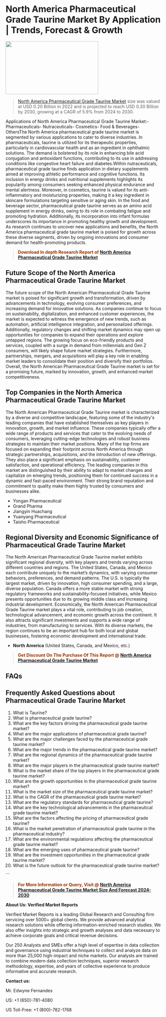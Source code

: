 <p><h1>North America Pharmaceutical Grade Taurine Market By Application | Trends, Forecast & Growth</h1><p><img class="aligncenter size-medium wp-image-105565" src="https://ffe5etoiles.com/wp-content/uploads/2025/01/MST7-300x171.png" alt="" width="300" height="171" /></p><blockquote><p><a href="https://www.verifiedmarketreports.com/download-sample/?rid=368410&utm_source=Github-NA&utm_medium=389" target="_blank">North America Pharmaceutical Grade Taurine Market</a> size was valued at USD 0.20 Billion in 2022 and is projected to reach USD 0.30 Billion by 2030, growing at a CAGR of 5.9% from 2024 to 2030.</p></blockquote>Applications of North America Pharmaceutical Grade Taurine Market:- Pharmaceuticals- Nutraceuticals- Cosmetics- Food & Beverages- OthersThe North America pharmaceutical grade taurine market is segmented by various applications to cater to diverse industries. In pharmaceuticals, taurine is utilized for its therapeutic properties, particularly in cardiovascular health and as an ingredient in ophthalmic solutions. The demand is bolstered by its role in enhancing bile acid conjugation and antioxidant functions, contributing to its use in addressing conditions like congestive heart failure and diabetes.Within nutraceuticals, pharmaceutical grade taurine finds application in dietary supplements aimed at improving athletic performance and cognitive functions. Its inclusion in energy drinks and nutritional supplements highlights its popularity among consumers seeking enhanced physical endurance and mental alertness. Moreover, in cosmetics, taurine is valued for its anti-inflammatory and moisturizing properties, making it a key ingredient in skincare formulations targeting sensitive or aging skin. In the food and beverage sector, pharmaceutical grade taurine serves as an amino acid supplement in energy drinks, owing to its role in combating fatigue and promoting hydration. Additionally, its incorporation into infant formulas underscores its importance in promoting healthy growth and development. As research continues to uncover new applications and benefits, the North America pharmaceutical grade taurine market is poised for growth across these diverse segments, driven by ongoing innovations and consumer demand for health-promoting products.</p><blockquote><p><span style="color: #993300;"><strong>Download In depth Research Report of <a href="https://www.verifiedmarketreports.com/download-sample/?rid=368410&utm_source=Github-NA&utm_medium=389">North America Pharmaceutical Grade Taurine Market</a></strong></span></p></blockquote><h2>Future Scope of the North America Pharmaceutical Grade Taurine Market</h2><p>The future scope of the North American Pharmaceutical Grade Taurine market is poised for significant growth and transformation, driven by advancements in technology, evolving consumer preferences, and increasing demand for innovative solutions. As companies continue to focus on sustainability, digitalization, and enhanced customer experiences, the market is expected to witness the emergence of new trends, such as automation, artificial intelligence integration, and personalized offerings. Additionally, regulatory changes and shifting market dynamics may open up opportunities for companies to expand their operations and explore untapped regions. The growing focus on eco-friendly products and services, coupled with a surge in demand from millennials and Gen Z consumers, will likely shape future market strategies. Furthermore, partnerships, mergers, and acquisitions will play a key role in enabling market leaders to consolidate their position and diversify their portfolios. Overall, the North American Pharmaceutical Grade Taurine market is set for a promising future, marked by innovation, growth, and enhanced market competitiveness.</p><h2>Top Companies in the North America Pharmaceutical Grade Taurine Market</h2><p>The North American Pharmaceutical Grade Taurine market is characterized by a diverse and competitive landscape, featuring some of the industry's leading companies that have established themselves as key players in innovation, growth, and market influence. These companies typically offer a wide range of products and services that cater to the evolving needs of consumers, leveraging cutting-edge technologies and robust business strategies to maintain their market positions. Many of the top firms are focused on expanding their footprint across North America through strategic partnerships, acquisitions, and the introduction of new offerings. They also place a significant emphasis on sustainability, customer satisfaction, and operational efficiency. The leading companies in this market are distinguished by their ability to adapt to market changes and capitalize on emerging trends, positioning them for continued success in a dynamic and fast-paced environment. Their strong brand reputation and commitment to quality make them highly trusted by consumers and businesses alike.</p><p><ul><li>Yongan Pharmaceutical </li><li> Grand Pharma </li><li> Jiangyin Huachang </li><li> Yuanyang Pharmaceutical </li><li> Taisho Pharmaceutical</li></ul></p><h2>Regional Diversity and Economic Significance of Pharmaceutical Grade Taurine Market</h2><p>The North American Pharmaceutical Grade Taurine market exhibits significant regional diversity, with key players and trends varying across different countries and regions. The United States, Canada, and Mexico each contribute uniquely to the market’s dynamics, with varying consumer behaviors, preferences, and demand patterns. The U.S. is typically the largest market, driven by innovation, high consumer spending, and a large, diverse population. Canada offers a more stable market with strong regulatory frameworks and sustainability-focused initiatives, while Mexico presents opportunities due to its growing middle class and increasing industrial development. Economically, the North American Pharmaceutical Grade Taurine market plays a vital role, contributing to job creation, technological advancement, and economic growth across the continent. It also attracts significant investments and supports a wide range of industries, from manufacturing to services. With its diverse markets, the region continues to be an important hub for both local and global businesses, fostering economic development and international trade.</p><ul> <li><strong>North America</strong> (United States, Canada, and Mexico, etc.)</li></ul><blockquote><p><span style="color: #993300;"><strong>Get Discount On The Purchase Of This Report @ <a href="https://www.verifiedmarketreports.com/ask-for-discount/?rid=368410&utm_source=Github-NA&utm_medium=389">North America Pharmaceutical Grade Taurine Market</a></strong></span></p></blockquote><h2>FAQs</h2><p> <h2>Frequently Asked Questions about Pharmaceutical Grade Taurine Market</h1> <ol> <li>What is Taurine?</div><div></li> <li>What is pharmaceutical grade taurine?</div><div></li> <li>What are the key factors driving the pharmaceutical grade taurine market?</div><div></li> <li>What are the major applications of pharmaceutical grade taurine?</div><div></li> <li>What are the major challenges faced by the pharmaceutical grade taurine market?</div><div></li> <li>What are the major trends in the pharmaceutical grade taurine market?</div><div></li> <li>What are the regional dynamics of the pharmaceutical grade taurine market?</div><div></li> <li>What are the major players in the pharmaceutical grade taurine market?</div><div></li> <li>What is the market share of the top players in the pharmaceutical grade taurine market?</div><div></li> <li>What are the growth opportunities in the pharmaceutical grade taurine market?</div><div></li> <li>What is the market size of the pharmaceutical grade taurine market?</div><div></li> <li>What is the CAGR of the pharmaceutical grade taurine market?</div><div></li> <li>What are the regulatory standards for pharmaceutical grade taurine?</div><div></li> <li>What are the key technological advancements in the pharmaceutical grade taurine market?</div><div></li> <li>What are the factors affecting the pricing of pharmaceutical grade taurine?</div><div></li> <li>What is the market penetration of pharmaceutical grade taurine in the pharmaceutical industry?</div><div></li> <li>What are the environmental regulations affecting the pharmaceutical grade taurine market?</div><div></li> <li>What are the emerging uses of pharmaceutical grade taurine?</div><div></li> <li>What are the investment opportunities in the pharmaceutical grade taurine market?</div><div></li> <li>What is the future outlook for the pharmaceutical grade taurine market?</div><div></li> </ol></body></html>```</p><blockquote><p><span style="color: #993300;"><strong>For More Information or Query, Visit @ <a href="https://www.verifiedmarketreports.com/product/pharmaceutical-grade-taurine-market/">North America Pharmaceutical Grade Taurine Market Size And Forecast 2024-2030</a></strong></span></p></blockquote><p><strong>About Us: Verified Market Reports</strong></p><p>Verified Market Reports is a leading Global Research and Consulting firm servicing over 5000+ global clients. We provide advanced analytical research solutions while offering information-enriched research studies. We also offer insights into strategic and growth analyses and data necessary to achieve corporate goals and critical revenue decisions.</p><p>Our 250 Analysts and SMEs offer a high level of expertise in data collection and governance using industrial techniques to collect and analyze data on more than 25,000 high-impact and niche markets. Our analysts are trained to combine modern data collection techniques, superior research methodology, expertise, and years of collective experience to produce informative and accurate research.</p><p><strong>Contact us:</strong></p><p>Mr. Edwyne Fernandes</p><p>US: +1 (650)-781-4080</p><p>US Toll-Free: +1 (800)-782-1768</p>
